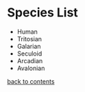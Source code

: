 # Species List

- Human
- Tritosian
- Galarian
- Seculoid
- Arcadian
- Avalonian

[back to contents](https://github.com/ikeman32/NewRPG/blob/master/CoreRules/Contents.md)
